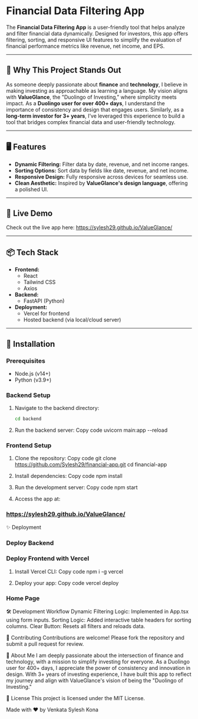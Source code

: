 # Financial Data Filtering App

The **Financial Data Filtering App** is a user-friendly tool that helps analyze and filter financial data dynamically. Designed for investors, this app offers filtering, sorting, and responsive UI features to simplify the evaluation of financial performance metrics like revenue, net income, and EPS. 

---

## 🌟 Why This Project Stands Out

As someone deeply passionate about **finance** and **technology**, I believe in making investing as approachable as learning a language. My vision aligns with **ValueGlance**, the "Duolingo of Investing," where simplicity meets impact. As a **Duolingo user for over 400+ days**, I understand the importance of consistency and design that engages users. Similarly, as a **long-term investor for 3+ years**, I’ve leveraged this experience to build a tool that bridges complex financial data and user-friendly technology.

---

## 🖥️ Features
- **Dynamic Filtering:** Filter data by date, revenue, and net income ranges.
- **Sorting Options:** Sort data by fields like date, revenue, and net income.
- **Responsive Design:** Fully responsive across devices for seamless use.
- **Clean Aesthetic:** Inspired by **ValueGlance's design language**, offering a polished UI.

---

## 🚀 Live Demo
Check out the live app here: https://sylesh29.github.io/ValueGlance/

---

## 📦 Tech Stack
- **Frontend:**
  - React
  - Tailwind CSS
  - Axios
- **Backend:**
  - FastAPI (Python)
- **Deployment:**
  - Vercel for frontend
  - Hosted backend (via local/cloud server)

---

## 🔧 Installation

### Prerequisites
- Node.js (v14+)
- Python (v3.9+)

### Backend Setup
1. Navigate to the backend directory:
   ```bash
   cd backend
2. Run the backend server:
    Copy code
    uvicorn main:app --reload

### Frontend Setup
1. Clone the repository:
    Copy code
    git clone https://github.com/Sylesh29/financial-app.git
    cd financial-app

2. Install dependencies:
    Copy code
    npm install

3. Run the development server:
    Copy code
    npm start

4. Access the app at:
   
 ### https://sylesh29.github.io/ValueGlance/
✨ Deployment
### Deploy Backend
### Deploy Frontend with Vercel
1. Install Vercel CLI:
    Copy code
    npm i -g vercel

2. Deploy your app:
    Copy code
    vercel deploy

### Home Page


🛠️ Development Workflow
Dynamic Filtering Logic: Implemented in App.tsx using form inputs.
Sorting Logic: Added interactive table headers for sorting columns.
Clear Button: Resets all filters and reloads data.

🤝 Contributing
Contributions are welcome! Please fork the repository and submit a pull request for review.

📖 About Me
I am deeply passionate about the intersection of finance and technology, with a mission to simplify investing for everyone.
As a Duolingo user for 400+ days, I appreciate the power of consistency and innovation in design.
With 3+ years of investing experience, I have built this app to reflect my journey and align with ValueGlance's vision of being the "Duolingo of Investing."

📃 License
This project is licensed under the MIT License.

Made with ❤️ by Venkata Sylesh Kona
